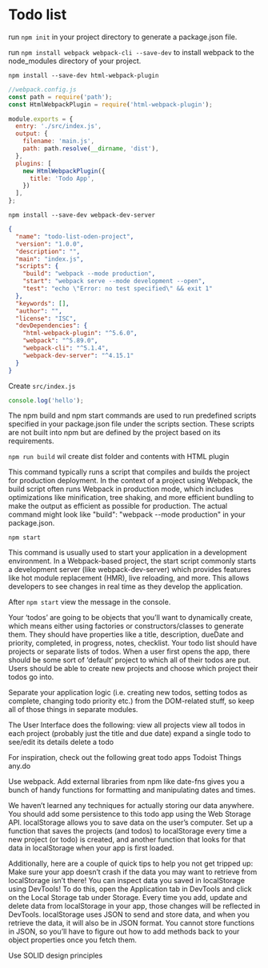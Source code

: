 # Todo list

run `npm init` in your project directory to generate a package.json file.

run `npm install webpack webpack-cli --save-dev` to install webpack to the node_modules directory of your project.

`npm install --save-dev html-webpack-plugin`

```js
//webpack.config.js
const path = require('path');
const HtmlWebpackPlugin = require('html-webpack-plugin');

module.exports = {
  entry: './src/index.js',
  output: {
    filename: 'main.js',
    path: path.resolve(__dirname, 'dist'),
  },
  plugins: [
    new HtmlWebpackPlugin({
      title: 'Todo App',
    })
  ],
};
```

`npm install --save-dev webpack-dev-server`

```json
{
  "name": "todo-list-oden-project",
  "version": "1.0.0",
  "description": "",
  "main": "index.js",
  "scripts": {
    "build": "webpack --mode production",
    "start": "webpack serve --mode development --open",
    "test": "echo \"Error: no test specified\" && exit 1"
  },
  "keywords": [],
  "author": "",
  "license": "ISC",
  "devDependencies": {
    "html-webpack-plugin": "^5.6.0",
    "webpack": "^5.89.0",
    "webpack-cli": "^5.1.4",
    "webpack-dev-server": "^4.15.1"
  }
}
```

Create `src/index.js`

```js
console.log('hello');
```

The npm build and npm start commands are used to run predefined scripts specified in your package.json file under the scripts section. These scripts are not built into npm but are defined by the project based on its requirements.

`npm run build` wil create dist folder and contents with HTML plugin

This command typically runs a script that compiles and builds the project for production deployment.
In the context of a project using Webpack, the build script often runs Webpack in production mode, which includes optimizations like minification, tree shaking, and more efficient bundling to make the output as efficient as possible for production.
The actual command might look like "build": "webpack --mode production" in your package.json.

`npm start`

This command is usually used to start your application in a development environment.
In a Webpack-based project, the start script commonly starts a development server (like webpack-dev-server) which provides features like hot module replacement (HMR), live reloading, and more. This allows developers to see changes in real time as they develop the application.

After `npm start` view the message in the console.

Your ‘todos’ are going to be objects that you’ll want to dynamically create, which means either using factories or constructors/classes to generate them. They should have properties like a title, description, dueDate and priority, completed, in progress, notes, checklist. Your todo list should have projects or separate lists of todos. When a user first opens the app, there should be some sort of ‘default’ project to which all of their todos are put. Users should be able to create new projects and choose which project their todos go into.

Separate your application logic (i.e. creating new todos, setting todos as complete, changing todo priority etc.) from the DOM-related stuff, so keep all of those things in separate modules.

The User Interface does the following:
view all projects
view all todos in each project (probably just the title and due date)
expand a single todo to see/edit its details
delete a todo

For inspiration, check out the following great todo apps
Todoist
Things
any.do

Use webpack. Add external libraries from npm like date-fns gives you a bunch of handy functions for formatting and manipulating dates and times.

We haven’t learned any techniques for actually storing our data anywhere. You should add some persistence to this todo app using the Web Storage API. localStorage allows you to save data on the user’s computer. Set up a function that saves the projects (and todos) to localStorage every time a new project (or todo) is created, and another function that looks for that data in localStorage when your app is first loaded.

Additionally, here are a couple of quick tips to help you not get tripped up:
Make sure your app doesn’t crash if the data you may want to retrieve from localStorage isn’t there!
You can inspect data you saved in localStorage using DevTools! To do this, open the Application tab in DevTools and click on the Local Storage tab under Storage. Every time you add, update and delete data from localStorage in your app, those changes will be reflected in DevTools.
localStorage uses JSON to send and store data, and when you retrieve the data, it will also be in JSON format. You cannot store functions in JSON, so you’ll have to figure out how to add methods back to your object properties once you fetch them.

Use SOLID design principles